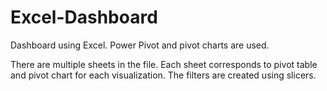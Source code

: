 # Excel-Dashboard

Dashboard using Excel. 
Power Pivot and pivot charts are used.

There are multiple sheets in the file. Each sheet corresponds to pivot table and pivot chart for each visualization.
The filters are created using slicers.


